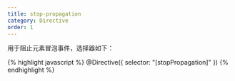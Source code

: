 ```yaml
---
title: stop-propagation
category: Directive
order: 1
---
```


用于阻止元素冒泡事件，选择器如下：

{% highlight javascript %}
@Directive({
	selector: "[stopPropagation]"
})
{% endhighlight %}

